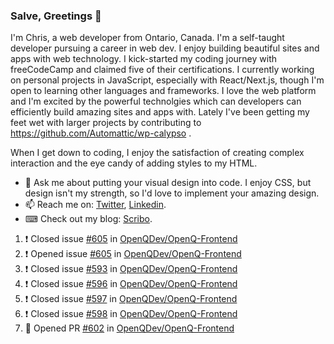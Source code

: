 ### Salve, Greetings 👋

I'm Chris, a web developer from Ontario, Canada. I'm a self-taught developer pursuing a career in web dev. I enjoy building beautiful sites and apps with web technology.
I kick-started my coding journey with freeCodeCamp and claimed five of their certifications.  I currently working on personal projects in JavaScript, especially with React/Next.js, though I'm open to learning other languages and frameworks. I love the web platform and I'm excited by the powerful technolgies which can developers can efficiently build amazing sites and apps with. Lately I've been getting my feet wet with larger projects by contributing to https://github.com/Automattic/wp-calypso .

When I get down to coding, I enjoy the satisfaction of creating complex interaction and the eye candy of adding styles to my HTML. 

- 💬 Ask me about putting your visual design into code. I enjoy CSS, but design isn't my strength, so I'd love to implement your amazing design.
- 📫 Reach me on: [Twitter](https://twitter.com/Christo28120856), [Linkedin](https://www.linkedin.com/in/christopher-stevers-07b9a5204/).
- ⌨ Check out my blog: [Scribo](https://christopherstevers.cf).
<!--
**Christopher-Stevers/Christopher-Stevers** is a ✨ _special_ ✨ repository because its `README.md` (this file) appears on your GitHub profile.

Here are some ideas to get you started:

- 🔭 I’m currently working on ...
- 🌱 I’m currently learning ...
- 👯 I’m looking to collaborate on ...
- 🤔 I’m looking for help with ...
- 😄 Pronouns: ...
- ⚡ Fun fact: ...
-->

<!--START_SECTION:activity-->
1. ❗️ Closed issue [#605](https://github.com/OpenQDev/OpenQ-Frontend/issues/605) in [OpenQDev/OpenQ-Frontend](https://github.com/OpenQDev/OpenQ-Frontend)
2. ❗️ Opened issue [#605](https://github.com/OpenQDev/OpenQ-Frontend/issues/605) in [OpenQDev/OpenQ-Frontend](https://github.com/OpenQDev/OpenQ-Frontend)
3. ❗️ Closed issue [#593](https://github.com/OpenQDev/OpenQ-Frontend/issues/593) in [OpenQDev/OpenQ-Frontend](https://github.com/OpenQDev/OpenQ-Frontend)
4. ❗️ Closed issue [#596](https://github.com/OpenQDev/OpenQ-Frontend/issues/596) in [OpenQDev/OpenQ-Frontend](https://github.com/OpenQDev/OpenQ-Frontend)
5. ❗️ Closed issue [#597](https://github.com/OpenQDev/OpenQ-Frontend/issues/597) in [OpenQDev/OpenQ-Frontend](https://github.com/OpenQDev/OpenQ-Frontend)
6. ❗️ Closed issue [#598](https://github.com/OpenQDev/OpenQ-Frontend/issues/598) in [OpenQDev/OpenQ-Frontend](https://github.com/OpenQDev/OpenQ-Frontend)
7. 💪 Opened PR [#602](https://github.com/OpenQDev/OpenQ-Frontend/pull/602) in [OpenQDev/OpenQ-Frontend](https://github.com/OpenQDev/OpenQ-Frontend)
<!--END_SECTION:activity-->

